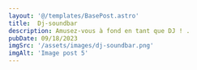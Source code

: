 ```yaml
---
layout: '@/templates/BasePost.astro'
title:  Dj-soundbar
description: Amusez-vous à fond en tant que DJ ! .
pubDate: 09/18/2023
imgSrc: '/assets/images/dj-soundbar.png'
imgAlt: 'Image post 5'
---
```


